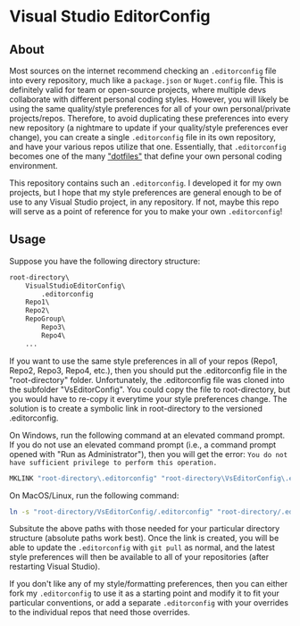 # Visual Studio EditorConfig

## About

Most sources on the internet recommend checking an `.editorconfig` file into every repository, much like a `package.json` or `Nuget.config` file. This is definitely valid for team or open-source projects, where multiple devs collaborate with different personal coding styles. However, you will likely be using the same quality/style preferences for all of your own personal/private projects/repos. Therefore, to avoid duplicating these preferences into every new repository (a nightmare to update if your quality/style preferences ever change), you can create a single `.editorconfig` file in its own repository, and have your various repos utilize that one. Essentially, that `.editorconfig` becomes one of the many ["dotfiles"](https://dotfiles.github.io/) that define your own personal coding environment.

This repository contains such an `.editorconfig`. I developed it for my own projects, but I hope that my style preferences are general enough to be of use to any Visual Studio project, in any repository. If not, maybe this repo will serve as a point of reference for you to make your own `.editorconfig`!

## Usage

Suppose you have the following directory structure:

```txt
root-directory\
    VisualStudioEditorConfig\
        .editorconfig
    Repo1\
    Repo2\
    RepoGroup\
        Repo3\
        Repo4\
    ...
```

If you want to use the same style preferences in all of your repos (Repo1, Repo2, Repo3, Repo4, etc.), then you should put the .editorconfig file in the "root-directory\" folder.  Unfortunately, the .editorconfig file was cloned into the subfolder "VsEditorConfig\".  You could copy the file to root-directory, but you would have to re-copy it everytime your style preferences change.  The solution is to create a symbolic link in root-directory to the versioned .editorconfig.

On Windows, run the following command at an elevated command prompt.  If you do not use an elevated command prompt (i.e., a command prompt opened with "Run as Administrator"), then you will get the error: `You do not have sufficient privilege to perform this operation.`

```bat
MKLINK "root-directory\.editorconfig" "root-directory\VsEditorConfig\.editorconfig"
```

On MacOS/Linux, run the following command:

```sh
ln -s "root-directory/VsEditorConfig/.editorconfig" "root-directory/.editorconfig"
```

Subsitute the above paths with those needed for your particular directory structure (absolute paths work best).  Once the link is created, you will be able to update the `.editorconfig` with `git pull` as normal, and the latest style preferences will then be available to all of your repositories (after restarting Visual Studio).

If you don't like any of my style/formatting preferences, then you can either fork my `.editorconfig` to use it as a starting point and modify it to fit your particular conventions, or add a separate `.editorconfig` with your overrides to the individual repos that need those overrides.
